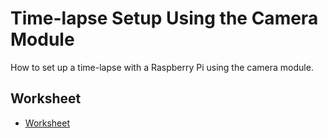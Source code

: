 # Time-lapse Setup Using the Camera Module

How to set up a time-lapse with a Raspberry Pi using the camera module.

## Worksheet

- [Worksheet](worksheet.md)
